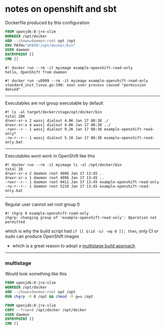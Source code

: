 notes on openshift and sbt
===

Dockerfile produced by this configuration

```dockerfile
FROM openjdk:8-jre-slim
WORKDIR /opt/docker
ADD --chown=daemon:root opt /opt
ENV PATH="$PATH:/opt/docker/bin"
USER daemon
ENTRYPOINT []
CMD []
```

```
#! docker run --rm -it myimage example-openshift-read-only
hello, OpenShift from daemon
```

```
#! docker run -u9999 --rm -it myimage example-openshift-read-only
standard_init_linux.go:190: exec user process caused "permission denied"
```
---

Executables are not group executable by default

```
#! ls -al target/docker/stage/opt/docker/bin
total 28K
drwxr-xr-x 2 wassj dialout 4.0K Jan 17 08:38 ./
drwxr-xr-x 4 wassj dialout 4.0K Jan 17 08:38 ../
-rwxr--r-- 1 wassj dialout 9.2K Jan 17 08:38 example-openshift-read-only*
-rw-r--r-- 1 wassj dialout 5.1K Jan 17 08:38 example-openshift-read-only.bat
```
---

Executables wont work in OpenShift like this
```
#! docker run --rm -it myimage ls -al /opt/docker/bin
total 28
drwxr-xr-x 2 daemon root 4096 Jan 17 13:45 .
drwxr-xr-x 1 daemon root 4096 Jan 17 13:45 ..
-rwxr--r-- 1 daemon root 9411 Jan 17 13:45 example-openshift-read-only
-rw-r--r-- 1 daemon root 5210 Jan 17 13:45 example-openshift-read-only.bat
```
---
Regular user cannot set root group 0

```
#! chgrp 0 example-openshift-read-only
chgrp: changing group of 'example-openshift-read-only': Operation not permitted
```

which is why the build script had `if [[ $(id -u) -eq 0 ]]; then`, only CI or sudo can produce OpenShift images
  - which is a great reason to adopt a [multistage build approach](https://github.com/sbt/sbt-native-packager/issues/1189#issuecomment-454629204)
---


### multistage

Would look something like this

```dockerfile
FROM openjdk:8-jre-slim
WORKDIR /opt/docker
ADD --chown=daemon:root opt /opt
RUN chgrp -R 0 /opt && chmod -R g=u /opt

FROM openjdk:8-jre-slim
COPY --from=0 /opt/docker /opt/docker
USER daemon
ENTRYPOINT []
CMD []
```
